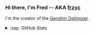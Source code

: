 ### Hi there, I'm Fred -- AKA <a href="https://github.com/frzyc">frzyc</a>

I'm the creator of the <a href="https://frzyc.github.io/genshin-optimizer">Genshin Optimizer</a>. 

<details>
  <summary>:zap: GitHub Stats</summary>

  <img align="left" alt="codeSTACKr's GitHub Stats" src="https://github-readme-stats.vercel.app/api?username=frzyc&show_icons=true&hide_border=true" />

</details>
<!--
**frzyc/frzyc** is a ✨ _special_ ✨ repository because its `README.md` (this file) appears on your GitHub profile.

Here are some ideas to get you started:

- 🔭 I’m currently working on ...
- 🌱 I’m currently learning ...
- 👯 I’m looking to collaborate on ...
- 🤔 I’m looking for help with ...
- 💬 Ask me about ...
- 📫 How to reach me: ...
- 😄 Pronouns: ...
- ⚡ Fun fact: ...
-->
